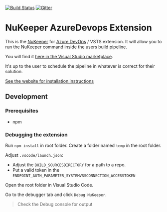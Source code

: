 
[![Build Status](https://travis-ci.org/NuKeeperDotNet/NuKeeper.svg?branch=master)](https://travis-ci.org/NuKeeperDotNet/NuKeeper/)
[![Gitter](https://img.shields.io/gitter/room/NuKeeperDotNet/Lobby.js.svg?maxAge=2592000)](https://gitter.im/NuKeeperDotNet/Lobby)

# NuKeeper AzureDevops Extension

This is the [NuKeeper](https://github.com/NuKeeperDotNet/NuKeeper) for [Azure DevOps](https://azure.microsoft.com/en-gb/services/devops/) / VSTS extension. It will allow you to run the NuKeeper command inside the users build pipeline.

You will find it [here in the Visual Studio marketplace](https://marketplace.visualstudio.com/items?itemName=nukeeper.nukeeper).

It's up to the user to schedule the pipeline in whatever is correct for their solution.


[See the website for installation instructions](https://nukeeper.com/platform/azure-devops/#extension)

## Development

### Prerequisites
- npm

### Debugging the extension

Run `npm install` in root folder.
Create a folder named `temp` in the root folder.

Adjust `.vscode/launch.json`:
* Adjust the `BUILD_SOURCESDIRECTORY` for a path to a repo. 
* Put a valid token in the `ENDPOINT_AUTH_PARAMETER_SYSTEMVSSCONNECTION_ACCESSTOKEN`

Open the root folder in Visual Studio Code.

Go to the debugger tab and click `Debug NuKeeper`.

>Check the Debug console for output
